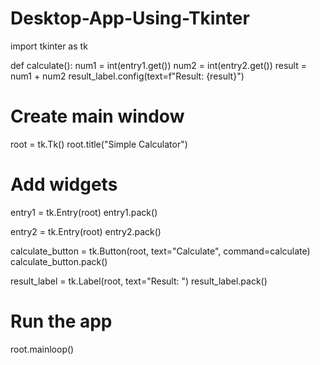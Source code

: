 # Desktop-App-Using-Tkinter

import tkinter as tk

def calculate():
    num1 = int(entry1.get())
    num2 = int(entry2.get())
    result = num1 + num2
    result_label.config(text=f"Result: {result}")

# Create main window
root = tk.Tk()
root.title("Simple Calculator")

# Add widgets
entry1 = tk.Entry(root)
entry1.pack()

entry2 = tk.Entry(root)
entry2.pack()

calculate_button = tk.Button(root, text="Calculate", command=calculate)
calculate_button.pack()

result_label = tk.Label(root, text="Result: ")
result_label.pack()

# Run the app
root.mainloop()

